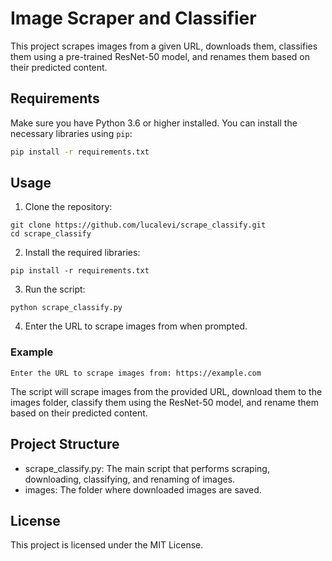 # Image Scraper and Classifier

This project scrapes images from a given URL, downloads them, classifies them using a pre-trained ResNet-50 model, and renames them based on their predicted content.

## Requirements

Make sure you have Python 3.6 or higher installed. You can install the necessary libraries using `pip`:

```sh
pip install -r requirements.txt
```

## Usage
1. Clone the repository:
```
git clone https://github.com/lucalevi/scrape_classify.git
cd scrape_classify

```
2. Install the required libraries:
````
pip install -r requirements.txt
````

3.  Run the script:
````
python scrape_classify.py
````

4. Enter the URL to scrape images from when prompted.

### Example
```
Enter the URL to scrape images from: https://example.com
```

The script will scrape images from the provided URL, download them to the images folder, classify them using the ResNet-50 model, and rename them based on their predicted content.

## Project Structure
- scrape_classify.py: The main script that performs scraping, downloading, classifying, and renaming of images.
- images: The folder where downloaded images are saved.

## License
This project is licensed under the MIT License.

